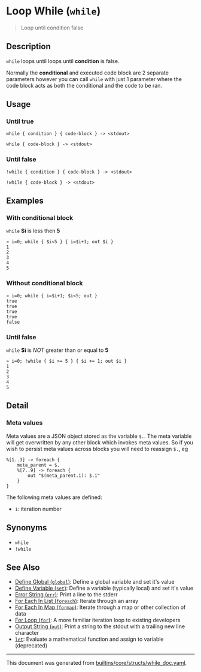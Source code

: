 # Loop While (`while`)

> Loop until condition false

## Description

`while` loops until loops until **condition** is false.

Normally the **conditional** and executed code block are 2 separate parameters
however you can call `while` with just 1 parameter where the code block acts
as both the conditional and the code to be ran.

## Usage

### Until true

```
while { condition } { code-block } -> <stdout>

while { code-block } -> <stdout>
```

### Until false

```
!while { condition } { code-block } -> <stdout>

!while { code-block } -> <stdout>
```

## Examples

### With conditional block

`while` **$i** is less then **5**

```
» i=0; while { $i<5 } { i=$i+1; out $i }
1
2
3
4
5
```

### Without conditional block

```
» i=0; while { i=$i+1; $i<5; out }
true
true
true
true
false
```

### Until false

`while` **$i** is _NOT_ greater than or equal to **5**

```
» i=0; !while { $i >= 5 } { $i += 1; out $i }
1
2
3
4
5
```

## Detail

### Meta values

Meta values are a JSON object stored as the variable `$.`. The meta variable
will get overwritten by any other block which invokes meta values. So if you
wish to persist meta values across blocks you will need to reassign `$.`, eg

```
%[1..3] -> foreach {
    meta_parent = $.
    %[7..9] -> foreach {
        out "$(meta_parent.i): $.i"
    }
}
```

The following meta values are defined:

* `i`: iteration number

## Synonyms

* `while`
* `!while`


## See Also

* [Define Global (`global`)](../commands/global.md):
  Define a global variable and set it's value
* [Define Variable (`set`)](../commands/set.md):
  Define a variable (typically local) and set it's value
* [Error String (`err`)](../commands/err.md):
  Print a line to the stderr
* [For Each In List (`foreach`)](../commands/foreach.md):
  Iterate through an array
* [For Each In Map (`formap`)](../commands/formap.md):
  Iterate through a map or other collection of data
* [For Loop (`for`)](../commands/for.md):
  A more familiar iteration loop to existing developers
* [Output String (`out`)](../commands/out.md):
  Print a string to the stdout with a trailing new line character
* [`let`](../commands/let.md):
  Evaluate a mathematical function and assign to variable (deprecated)

<hr/>

This document was generated from [builtins/core/structs/while_doc.yaml](https://github.com/lmorg/murex/blob/master/builtins/core/structs/while_doc.yaml).